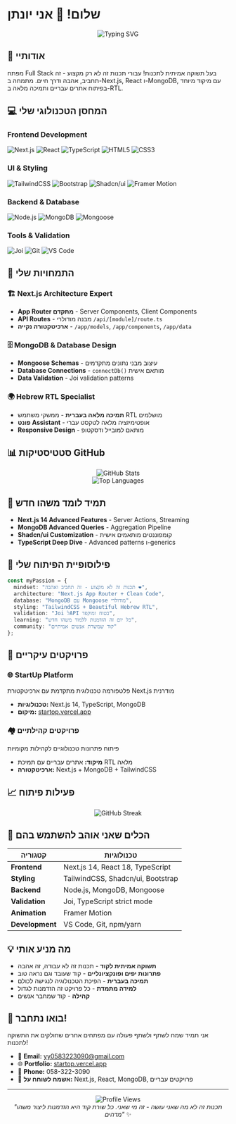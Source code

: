 # שלום! 👋 אני יונתן

<div align="center">
  <img src="https://readme-typing-svg.herokuapp.com?font=Assistant&size=30&duration=3000&pause=1000&color=2563EB&center=true&vCenter=true&multiline=true&repeat=false&width=600&height=100&lines=Full+Stack+Developer;Next.js+%26+React+Enthusiast;Coding+is+My+Passion" alt="Typing SVG" />
</div>

## 🚀 אודותיי

מפתח Full Stack בעל תשוקה אמיתית לתכנות! עבורי תכנות זה לא רק מקצוע - זה תחביב, אהבה ודרך חיים. מתמחה ב-Next.js, React ו-MongoDB, עם מיקוד מיוחד בפיתוח אתרים עבריים ותמיכה מלאה ב-RTL.

## 💻 המחסן הטכנולוגי שלי

### Frontend Development
![Next.js](https://img.shields.io/badge/Next.js_14-black?style=for-the-badge&logo=next.js&logoColor=white)
![React](https://img.shields.io/badge/React_18-20232A?style=for-the-badge&logo=react&logoColor=61DAFB)
![TypeScript](https://img.shields.io/badge/TypeScript-007ACC?style=for-the-badge&logo=typescript&logoColor=white)
![HTML5](https://img.shields.io/badge/HTML5-E34F26?style=for-the-badge&logo=html5&logoColor=white)
![CSS3](https://img.shields.io/badge/CSS3-1572B6?style=for-the-badge&logo=css3&logoColor=white)

### UI & Styling
![TailwindCSS](https://img.shields.io/badge/Tailwind_CSS-38B2AC?style=for-the-badge&logo=tailwind-css&logoColor=white)
![Bootstrap](https://img.shields.io/badge/Bootstrap-563D7C?style=for-the-badge&logo=bootstrap&logoColor=white)
![Shadcn/ui](https://img.shields.io/badge/Shadcn/ui-000000?style=for-the-badge&logo=shadcnui&logoColor=white)
![Framer Motion](https://img.shields.io/badge/Framer_Motion-black?style=for-the-badge&logo=framer&logoColor=blue)

### Backend & Database
![Node.js](https://img.shields.io/badge/Node.js-43853D?style=for-the-badge&logo=node.js&logoColor=white)
![MongoDB](https://img.shields.io/badge/MongoDB-4EA94B?style=for-the-badge&logo=mongodb&logoColor=white)
![Mongoose](https://img.shields.io/badge/Mongoose-880000?style=for-the-badge&logoColor=white)

### Tools & Validation
![Joi](https://img.shields.io/badge/Joi-orange?style=for-the-badge)
![Git](https://img.shields.io/badge/Git-F05032?style=for-the-badge&logo=git&logoColor=white)
![VS Code](https://img.shields.io/badge/VS_Code-0078D4?style=for-the-badge&logo=visual%20studio%20code&logoColor=white)

## 🎯 התמחויות שלי

### 🏗️ Next.js Architecture Expert
- **App Router מתקדם** - Server Components, Client Components
- **API Routes** - מבנה מודולרי `/api/[module]/route.ts`
- **ארכיטקטורה נקייה** - `/app/models`, `/app/components`, `/app/data`

### 🗄️ MongoDB & Database Design
- **Mongoose Schemas** - עיצוב מבני נתונים מתקדמים
- **Database Connections** - `connectDb()` מותאם אישית
- **Data Validation** - Joi validation patterns

### 🌍 Hebrew RTL Specialist
- **תמיכה מלאה בעברית** - ממשקי משתמש RTL מושלמים
- **פונט Assistant** - אופטימיזציה מלאה לטקסט עברי
- **Responsive Design** - מותאם למובייל ודסקטופ

## 📊 סטטיסטיקות GitHub

<div align="center">
  <img src="https://github-readme-stats.vercel.app/api?username=Jonyagel&show_icons=true&theme=vue-dark&hide_border=true&count_private=true" alt="GitHub Stats" />
</div>

<div align="center">
  <img src="https://github-readme-stats.vercel.app/api/top-langs/?username=Jonyagel&layout=compact&theme=vue-dark&hide_border=true" alt="Top Languages" />
</div>

## 🌱 תמיד לומד משהו חדש

- **Next.js 14 Advanced Features** - Server Actions, Streaming
- **MongoDB Advanced Queries** - Aggregation Pipeline
- **Shadcn/ui Customization** - קומפוננטים מותאמים אישית
- **TypeScript Deep Dive** - Advanced patterns ו-generics

## 🎨 פילוסופיית הפיתוח שלי

```typescript
const myPassion = {
  mindset: "תכנות זה לא מקצוע - זה תחביב ואהבה ❤️",
  architecture: "Next.js App Router + Clean Code",
  database: "MongoDB עם Mongoose מודולרי",
  styling: "TailwindCSS + Beautiful Hebrew RTL",
  validation: "Joi לAPI בטוח ומוקפד",
  learning: "כל יום זה הזדמנות ללמוד משהו חדש",
  community: "קוד שמשרת אנשים אמיתיים"
};
```

## 🚀 פרויקטים עיקריים

### 🌐 StartUp Platform
פלטפורמה טכנולוגית מתקדמת עם ארכיטקטורת Next.js מודרנית
- **טכנולוגיות:** Next.js 14, TypeScript, MongoDB
- **מיקום:** [startop.vercel.app](https://startop.vercel.app)

### 🏘️ פרויקטים קהילתיים
פיתוח פתרונות טכנולוגיים לקהילות מקומיות
- **מיקוד:** אתרים עבריים עם תמיכת RTL מלאה
- **ארכיטקטורה:** Next.js + MongoDB + TailwindCSS

## 📈 פעילות פיתוח

<div align="center">
  <img src="https://github-readme-streak-stats.herokuapp.com?user=Jonyagel&theme=vue-dark&hide_border=true" alt="GitHub Streak" />
</div>

## 🔧 הכלים שאני אוהב להשתמש בהם

| קטגוריה | טכנולוגיות |
|---------|------------|
| **Frontend** | Next.js 14, React 18, TypeScript |
| **Styling** | TailwindCSS, Shadcn/ui, Bootstrap |
| **Backend** | Node.js, MongoDB, Mongoose |
| **Validation** | Joi, TypeScript strict mode |
| **Animation** | Framer Motion |
| **Development** | VS Code, Git, npm/yarn |

## 💡 מה מניע אותי

- **תשוקה אמיתית לקוד** - תכנות זה לא עבודה, זה אהבה
- **פתרונות יפים ופונקציונליים** - קוד שעובד וגם נראה טוב
- **תמיכה בעברית** - הפיכת הטכנולוגיה לנגישה לכולם
- **למידה מתמדת** - כל פרויקט זה הזדמנות לגדול
- **קהילה** - קוד שמחבר אנשים

## 🤝 בואו נתחבר!

אני תמיד שמח לשתף ולשתף פעולה עם מפתחים אחרים שחולקים את התשוקה לתכנות!

- 📧 **Email:** yy0583223090@gmail.com
- 🌐 **Portfolio:** [startop.vercel.app](https://startop.vercel.app)
- 📱 **Phone:** 058-322-3090
- 💬 **אשמח לשוחח על:** Next.js, React, MongoDB, פרויקטים עבריים

---

<div align="center">
  <img src="https://komarev.com/ghpvc/?username=Jonyagel&color=blue&style=flat-square&label=Profile+Views" alt="Profile Views" />
</div>

<div align="center">
  <i>"תכנות זה לא מה שאני עושה - זה מי שאני. כל שורת קוד היא הזדמנות ליצור משהו מדהים"</i> ✨
</div>
